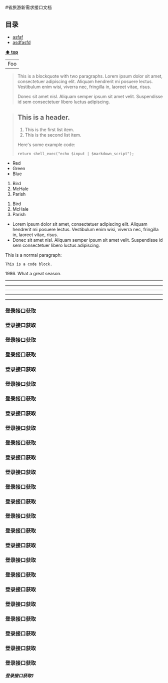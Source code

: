 

#省旅游新需求接口文档

## 目录
 - [asfaf](https://github.com/swgloomy/Provincial-Tourism-Interface-Document)
 - [asdfasfd](#登录接口获取1)
 
**[⬆ top](###-登录接口获取1)**
<table>
    <tr>
        <td>Foo</td>
    </tr>
</table>

> This is a blockquote with two paragraphs. Lorem ipsum dolor sit amet,
> consectetuer adipiscing elit. Aliquam hendrerit mi posuere lectus.
> Vestibulum enim wisi, viverra nec, fringilla in, laoreet vitae, risus.
>
> Donec sit amet nisl. Aliquam semper ipsum sit amet velit. Suspendisse
> id sem consectetuer libero luctus adipiscing.


> ## This is a header.
>
> 1.   This is the first list item.
> 2.   This is the second list item.
>
> Here's some example code:
>
>     return shell_exec("echo $input | $markdown_script");


+   Red
+   Green
+   Blue


1.  Bird
2.  McHale
3.  Parish

<ol>
<li>Bird</li>
<li>McHale</li>
<li>Parish</li>
</ol>


*   Lorem ipsum dolor sit amet, consectetuer adipiscing elit.
    Aliquam hendrerit mi posuere lectus. Vestibulum enim wisi,
    viverra nec, fringilla in, laoreet vitae, risus.
*   Donec sit amet nisl. Aliquam semper ipsum sit amet velit.
    Suspendisse id sem consectetuer libero luctus adipiscing.
    
This is a normal paragraph:

    This is a code block.
    
1986\. What a great season.


* * *

***

*****

- - -

---------------------------------------

### 登录接口获取
### 登录接口获取
### 登录接口获取
### 登录接口获取
### 登录接口获取
### 登录接口获取
### 登录接口获取
### 登录接口获取
### 登录接口获取
### 登录接口获取
### 登录接口获取
### 登录接口获取
### 登录接口获取
### 登录接口获取
### 登录接口获取
### 登录接口获取
### 登录接口获取
### 登录接口获取
### 登录接口获取
### 登录接口获取
### 登录接口获取
### 登录接口获取
### 登录接口获取
### 登录接口获取
### 登录接口获取
##### 登录接口获取1

